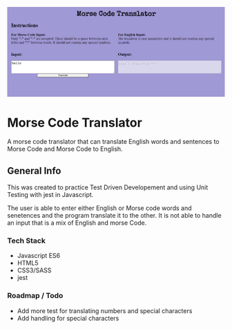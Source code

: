 ![Morse Code Translator](./morse-code-translator.png)

# Morse Code Translator
A morse code translator that can translate English words and sentences to Morse Code and Morse Code to English.

## General Info
This was created to practice Test Driven Developement and using Unit Testing with jest in Javascript.

The user is able to enter either English or Morse code words and senetences and the program translate it to the other. It is not able to handle an input that is a mix of English and morse Code.

### Tech Stack
- Javascript ES6
- HTML5
- CSS3/SASS
- jest

### Roadmap / Todo
- Add more test for translating numbers and special characters
- Add handling for special characters
